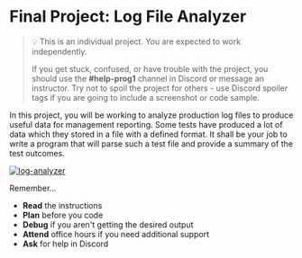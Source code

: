 <!--meta exposure: repeated -->
<!--meta assessmentFormat: ProgrammingAssignment -->
<!--meta submissionVia: GradeScope,GitHubClassroom -->
<!--meta instructionType: specific -->
<!--meta submissionFormatFlexibility: no -->
<!--meta submissionTopicFlexibility: no -->
<!--meta rubricAvailable: testcases -->
<!--meta rubricShared: testcases -->
<!--meta groupWork: no -->
<!--meta automatedGrading: 100 -->
<!--meta studentInstructionsLink: https://github.com/kiboschool/programming-1-log-analyzer -->
<!--meta topics: data types, conditions, loops, variables, functions, file I/O -->

# Final Project: Log File Analyzer

> 💡 This is an individual project. You are expected to work independently.
>
> If you get stuck, confused, or have trouble with the project, you should use the **#help-prog1** channel in Discord or message an instructor. Try not to spoil the project for others - use Discord spoiler tags if you are going to include a screenshot or code sample.

In this project, you will be working to analyze production log files to produce useful data for management reporting.
Some tests have produced a lot of data which they stored in a file with a defined format.
It shall be your job to write a program that will parse such a test file and provide a
summary of the test outcomes.

[![log-analyzer](https://img.shields.io/static/v1?label=Open%20Project&message=log%20analyzer&color=blue)](https://github.com/kiboschool/programming1-log-analyzer)

Remember...

- **Read** the instructions
- **Plan** before you code
- **Debug** if you aren't getting the desired output
- **Attend** office hours if you need additional support
- **Ask** for help in Discord
